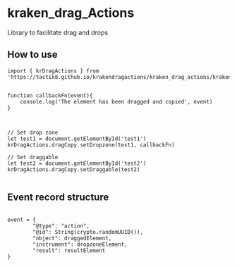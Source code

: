 # kraken_drag_Actions
Library to facilitate drag and drops 

## How to use

```
import { krDragActions } from 'https://tactik8.github.io/krakendragactions/kraken_drag_actions/kraken_drag_actions.js'


function callbackFn(event){
    console.log('The element has been dragged and copied', event)
}



// Set drop zone
let test1 = document.getElementById('test1')
krDragActions.dragCopy.setDropzone(test1, callbackFn)

// Set draggable
let test2 = document.getElementById('test2')
krDragActions.dragCopy.setDraggable(test2)


```

## Event record structure

```

event = {
        "@type": "action",
        "@id": String(crypto.randomUUID()),
        "object": draggedElement,
        "instrument": dropzoneElement,
        "result": resultElement
}

```
